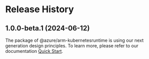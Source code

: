 # Release History
    
## 1.0.0-beta.1 (2024-06-12)

The package of @azure/arm-kubernetesruntime is using our next generation design principles. To learn more, please refer to our documentation [Quick Start](https://aka.ms/azsdk/js/mgmt/quickstart).
